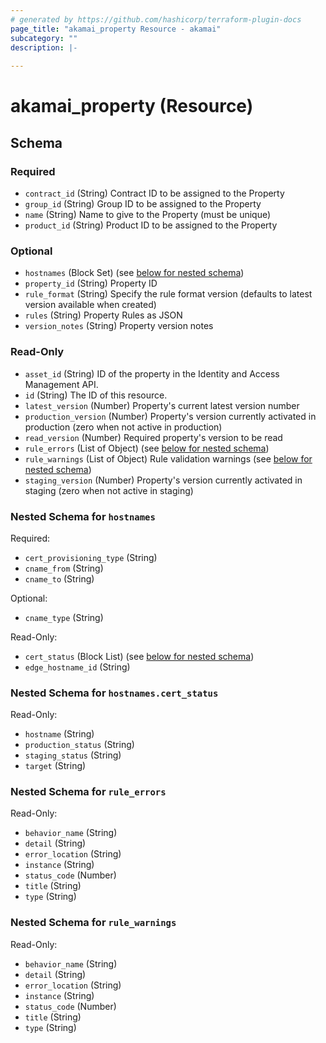 ```yaml
---
# generated by https://github.com/hashicorp/terraform-plugin-docs
page_title: "akamai_property Resource - akamai"
subcategory: ""
description: |-
  
---
```


# akamai_property (Resource)





<!-- schema generated by tfplugindocs -->
## Schema

### Required

- `contract_id` (String) Contract ID to be assigned to the Property
- `group_id` (String) Group ID to be assigned to the Property
- `name` (String) Name to give to the Property (must be unique)
- `product_id` (String) Product ID to be assigned to the Property

### Optional

- `hostnames` (Block Set) (see [below for nested schema](#nestedblock--hostnames))
- `property_id` (String) Property ID
- `rule_format` (String) Specify the rule format version (defaults to latest version available when created)
- `rules` (String) Property Rules as JSON
- `version_notes` (String) Property version notes

### Read-Only

- `asset_id` (String) ID of the property in the Identity and Access Management API.
- `id` (String) The ID of this resource.
- `latest_version` (Number) Property's current latest version number
- `production_version` (Number) Property's version currently activated in production (zero when not active in production)
- `read_version` (Number) Required property's version to be read
- `rule_errors` (List of Object) (see [below for nested schema](#nestedatt--rule_errors))
- `rule_warnings` (List of Object) Rule validation warnings (see [below for nested schema](#nestedatt--rule_warnings))
- `staging_version` (Number) Property's version currently activated in staging (zero when not active in staging)

<a id="nestedblock--hostnames"></a>
### Nested Schema for `hostnames`

Required:

- `cert_provisioning_type` (String)
- `cname_from` (String)
- `cname_to` (String)

Optional:

- `cname_type` (String)

Read-Only:

- `cert_status` (Block List) (see [below for nested schema](#nestedblock--hostnames--cert_status))
- `edge_hostname_id` (String)

<a id="nestedblock--hostnames--cert_status"></a>
### Nested Schema for `hostnames.cert_status`

Read-Only:

- `hostname` (String)
- `production_status` (String)
- `staging_status` (String)
- `target` (String)



<a id="nestedatt--rule_errors"></a>
### Nested Schema for `rule_errors`

Read-Only:

- `behavior_name` (String)
- `detail` (String)
- `error_location` (String)
- `instance` (String)
- `status_code` (Number)
- `title` (String)
- `type` (String)


<a id="nestedatt--rule_warnings"></a>
### Nested Schema for `rule_warnings`

Read-Only:

- `behavior_name` (String)
- `detail` (String)
- `error_location` (String)
- `instance` (String)
- `status_code` (Number)
- `title` (String)
- `type` (String)
